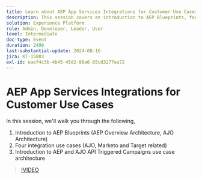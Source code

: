 ```yaml
---
title: Learn about AEP App Services Integrations for Customer Use Cases
description: This session covers an introduction to AEP Blueprints, four integration use cases involving AJO, Marketo, and Target, and the architecture of AEP and AJO API Triggered Campaigns.
solution: Experience Platform
role: Admin, Developer, Leader, User
level: Intermediate
doc-type: Event
duration: 2499
last-substantial-update: 2024-08-16
jira: KT-15883
exl-id: eaef4c3b-4b45-45d2-86a6-85cd3277ea72
---
```

# AEP App Services Integrations for Customer Use Cases

In this session, we'll walk you through the following, 

1. Introduction to AEP Blueprints (AEP Overview Architecture, AJO Architecture)
1. Four integration use cases (AJO, Marketo and Target related)
1. Introduction to AEP and AJO API Triggered Campaigns use case architecture

>[!VIDEO](https://video.tv.adobe.com/v/3432053/?learn=on)
